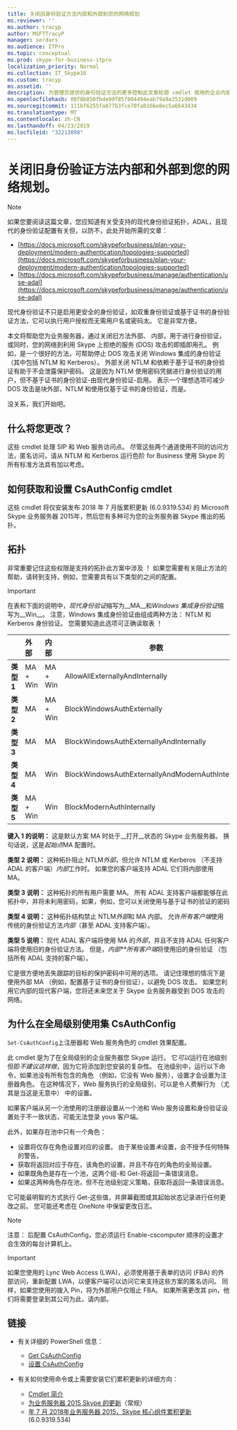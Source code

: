 ```yaml
---
title: 关闭旧身份验证方法内部和外部到您的网络规划
ms.reviewer: ''
ms.author: tracyp
author: MSFTTracyP
manager: serdars
ms.audience: ITPro
ms.topic: conceptual
ms.prod: skype-for-business-itpro
localization_priority: Normal
ms.collection: IT_Skype16
ms.custom: tracyp
ms.assetid: ''
description: 为管理员提供的身份验证方法的更多控制此文章轮廓 cmdlet 使用的企业内部和外部、。 管理员可以打开身份验证方法或关闭到他们的网络的内部或外部。
ms.openlocfilehash: 08f8b850fbde99f85f804494eab79a9a3531d009
ms.sourcegitcommit: 111bf6255fa877b3fce70fa8166e8ec5a6643434
ms.translationtype: MT
ms.contentlocale: zh-CN
ms.lasthandoff: 04/23/2019
ms.locfileid: "32213898"
---
```

# <a name="planning-to-turn-off-legacy-authentication-methods-internally-and-externally-to-your-network"></a>关闭旧身份验证方法内部和外部到您的网络规划。

> [!NOTE]
> 如果您要阅读这篇文章，您应知道有关受支持的现代身份验证拓扑，ADAL，且现代的身份验证配置有关但，以防不，此处开始所需的文章： 
>  + [https://docs.microsoft.com/skypeforbusiness/plan-your-deployment/modern-authentication/topologies-supported](https://docs.microsoft.com/skypeforbusiness/plan-your-deployment/modern-authentication/topologies-supported)
>  + [https://docs.microsoft.com/skypeforbusiness/manage/authentication/use-adal](https://docs.microsoft.com/skypeforbusiness/manage/authentication/use-adal)
  
现代身份验证不只是启用更安全的身份验证，如双重身份验证或基于证书的身份验证方法，它可以执行用户授权而无需用户名或密码太。 它是非常方便。

本文将帮助您为业务服务器，通过关闭旧方法外部、 内部，用于进行身份验证，或同时，您的网络到利用 Skype 上拒绝的服务 (DOS) 攻击的即插即用孔。 例如，是一个很好的方法，可帮助停止 DOS 攻击关闭 Windows 集成的身份验证 （其中包括 NTLM 和 Kerberos）。 外部关闭 NTLM 和依赖于基于证书的身份验证有助于不会泄露保护密码。 这是因为 NTLM 使用密码凭据进行身份验证的用户，但不基于证书的身份验证-由现代身份验证-启用。 表示一个理想选项可减少 DOS 攻击是块外部，NTLM 和使用仅基于证书的身份验证，而是。

没关系，我们开始吧。

## <a name="what-would-you-be-changing"></a>什么将您更改？ 

这些 cmdlet 处理 SIP 和 Web 服务访问点。 尽管这些两个通道使用不同的访问方法，匿名访问，请从 NTLM 和 Kerberos 运行色阶 for Business 使用 Skype 的所有标准方法具有加以考虑。

## <a name="how-to-get-the-get--and-set-csauthconfig-cmdlets"></a>如何获取和设置 CsAuthConfig cmdlet

这些 cmdlet 将仅安装发布 2018 年 7 月版累积更新 (6.0.9319.534) 的 Microsoft Skype 业务服务器 2015年，然后您有多种可为您的业务服务器 Skype 推出的拓扑。

## <a name="topologies"></a>拓扑

非常重要记住这些权限是支持的拓扑此方案中涉及 ！ 如果您需要有关阻止方法的帮助，请转到支持，例如，您需要具有以下类型的之间的配置。 

> [!IMPORTANT]
> 在表和下面的说明中，*现代身份验证*缩写为__MA__和*Windows 集成身份验证*缩写为__Win__。 注意，Windows 集成身份验证由组成两种方法： NTLM 和 Kerberos 身份验证。 您需要知道此选项可正确读取表 ！


|       |外部  |内部  |参数  |
|---------|:---------|:---------|---------|
|__类型 1__   |  MA + Win       | MA + Win         |  AllowAllExternallyAndInternally       |
|__类型 2__   |  MA       | MA + Win         | BlockWindowsAuthExternally        |
|__类型 3__   |  MA       | MA        | BlockWindowsAuthExternallyAndInternally        |
|__类型 4__   |  MA       | Win        | BlockWindowsAuthExternallyAndModernAuthInternally    |
|__类型 5__   |  MA + Win       | Win        | BlockModernAuthInternally         |

__键入 1 的说明：__ 这是默认方案 MA 时处于__打开__状态的 Skype 业务服务器。 换句话说，这是*起始点*MA 配置时。

__类型 2 说明：__ 这种拓扑阻止 NTLM*外部*，但允许 NTLM 或 Kerberos （不支持 ADAL 的客户端）*内部*工作时。 如果您的客户端支持 ADAL 它们将内部使用 MA。

__类型 3 说明：__ 这种拓扑的所有用户需要 MA。 所有 ADAL 支持客户端都能够在此拓扑中，并将未利用密码，如果，例如，您可以关闭使用与基于证书的验证的密码

__类型 4 说明：__ 这种拓扑结构禁止 NTLM*外部*和 MA 内部。 允许*所有客户端*使用传统的身份验证方法*内部*（甚至 ADAL 支持客户端）。

__类型 5 说明：__ 现代 ADAL 客户端将使用 MA 的*外部*，并且不支持 ADAL 任何客户端将使用旧的身份验证方法。 但是，*内部**所有客户端*将使用旧的身份验证 （包括所有 ADAL 支持的客户端）。

它是很方便地丢失跟踪的目标的保护密码中可用的选项。 请记住理想的情况下是使用外部 MA （例如，配置基于证书的身份验证），以避免 DOS 攻击。 如果您利用它内部的现代客户端，您将还未来您关于 Skype 业务服务器受到 DOS 攻击的网络。

## <a name="why-to-use-set-csauthconfig-at-the-global-level"></a>为什么在全局级别使用集 CsAuthConfig

`Set-CsAuthConfig`上注册器和 Web 服务角色的 cmdlet 效果配置。

此 cmdlet 是为了在全局级别的企业服务器您 Skype 运行。 它*可以*运行在池级别但即*不建议这样做*，因为它将添加到您安装的复杂性。 在池级别中，运行以下命令，如果池没有所有包含的角色 （例如，它没有 Web 服务），设置才会设置为注册器角色。 在这种情况下，Web 服务执行的全局级别，可以是令人费解行为 （尤其是当这是无意中） 中的设置。

如果客户端从另一个池使用的注册器设置从一个池和 Web 服务设置和身份验证设置处于不一致状态，可能无法登录 yous 客户端。

此外，如果存在池中只有一个角色： 
* 设置将仅存在角色设置对应的设置。 由于某些设置*未*设置，会不授予任何特殊的警告。 
* 获取将返回对应于存在，该角色的设置，并且不存在的角色的全局设置。
* 如果既角色是存在一个池，这两个组-和 Get-将返回一条错误消息。
* 如果这两种角色存在池，但不在池级别定义策略，获取将返回一条错误消息。

它可能最明智的方式执行 Get-这些值，并屏幕截图或其起始状态记录进行任何更改之前。 您可能还考虑在 OneNote 中保留更改日志。

> [!NOTE]
> 
> 注意： 后配置 CsAuthConfig，您必须运行 Enable-cscomputer 顺序的设置才会生效的每台计算机上。

> [!IMPORTANT]
> 如果您使用的 Lync Web Access (LWA)，必须使用基于表单的访问 (FBA) 的外部访问，重新配置 LWA，以便客户端可以访问它来支持这些方案的匿名访问。 同样，如果您使用的拨入 Pin，将为外部用户仅阻止 FBA。 如果所需更改其 pin，他们将需要登录到其公司为此，请内部。

## <a name="links"></a>链接 
- 有关详细的 PowerShell 信息：
    -  [Get CsAuthConfig](https://docs.microsoft.com/powershell/module/skype/get-csauthconfig?view=skype-ps)
    -  [设置 CsAuthConfig](https://docs.microsoft.com/en-us/powershell/module/skype/set-csauthconfig?view=skype-ps)

- 有关如何使用命令或上需要安装它们累积更新的详细方向：
    - [Cmdlet 简介](https://support.microsoft.com/en-us/help/4346673/new-cmdlets-to-manage-skype-for-business-server-2015-authentication)
    - [为业务服务器 2015 Skype 的更新](https://support.microsoft.com/en-us/help/3061064/updates-for-skype-for-business-server-2015)（常规）
    - [年 7 月 2018年业务服务器 2015，Skype 核心组件累积更新](https://support.microsoft.com/en-us/help/4340903/july-2018-cumulative-update-6-0-9319-534-for-skype-for-business-server)(6.0.9319.534)


 
